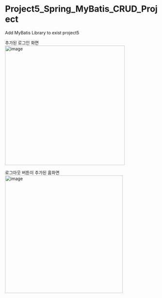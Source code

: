 # Project5_Spring_MyBatis_CRUD_Project
Add MyBatis Library to exist project5

추가된 로그인 화면
<img width="394" alt="image" src="https://user-images.githubusercontent.com/61077215/206690097-8453566b-9900-46ff-9a83-370cd85d6dff.png">

로그아웃 버튼이 추가된 홈화면
<img width="388" alt="image" src="https://user-images.githubusercontent.com/61077215/206690150-717045c7-2406-4840-ae97-13cb1481d365.png">
